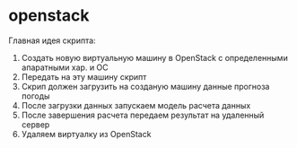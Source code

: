 # openstack

Главная идея скрипта: 

1. Создать новую виртуальную машину в OpenStack с определенными апаратными хар. и ОС
2. Передать на эту машину скрипт
3. Скрип должен загрузить на созданую машину данные прогноза погоды
4. После загрузки данных запускаем модель расчета данных
5. После завершения расчета передаем результат на удаленный сервер
6. Удаляем виртуалку из OpenStack
